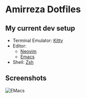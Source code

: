 # Amirreza Dotfiles

## My current dev setup

- Terminal Emulator: [Kitty](https://github.com/amirrezaask/dotfiles/tree/master/kitty)
- Editor:
  - [Neovim](https://github.com/amirrezaask/dotfiles/tree/master/nvim)
  - [Emacs](https://github.com/amirrezaask/dotfiles/tree/master/.emacs.d)
- Shell: [Zsh](https://github.com/amirrezaask/dotfiles/tree/master/zsh)


## Screenshots
![EMacs](https://raw.github.com/amirrezaask/dotfiles/tree/master/emacs.png)
